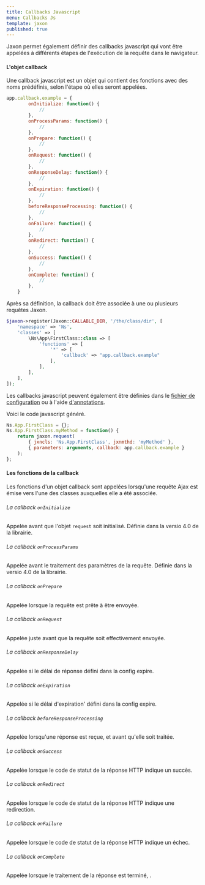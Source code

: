 ```yaml
---
title: Callbacks Javascript
menu: Callbacks Js
template: jaxon
published: true
---
```


Jaxon permet également définir des callbacks javascript qui vont être appelées à différents étapes de l'exécution de la requête dans le navigateur.

#### L'objet callback

Une callback javascript est un objet qui contient des fonctions avec des noms prédéfinis, selon l'étape où elles seront appelées.

```javascript
app.callback.example = {
        onInitialize: function() {
            //
        },
        onProcessParams: function() {
            //
        },
        onPrepare: function() {
            //
        },
        onRequest: function() {
            //
        },
        onResponseDelay: function() {
            //
        },
        onExpiration: function() {
            //
        },
        beforeResponseProcessing: function() {
            //
        },
        onFailure: function() {
            //
        },
        onRedirect: function() {
            //
        },
        onSuccess: function() {
            //
        },
        onComplete: function() {
            //
        },
    }
```

Après sa définition, la callback doit être associée à une ou plusieurs requêtes Jaxon.

```php
$jaxon->register(Jaxon::CALLABLE_DIR, '/the/class/dir', [
    'namespace' => 'Ns',
    'classes' => [
        \Ns\App\FirstClass::class => [
            'functions' => [
                '*' => [
                    'callback' => "app.callback.example"
                ],
            ],
        ],
    ],
]);
```

Les callbacks javascript peuvent également être définies dans le [fichier de configuration](../../features/bootstrap/) ou à l'aide [d'annotations](../../annotations/callbacks/).

Voici le code javascript généré.

```js
Ns.App.FirstClass = {};
Ns.App.FirstClass.myMethod = function() {
    return jaxon.request(
        { jxncls: 'Ns.App.FirstClass', jxnmthd: 'myMethod' },
        { parameters: arguments, callback: app.callback.example }
    );
};
```

#### Les fonctions de la callback

Les fonctions d'un objet callback sont appelées lorsqu'une requête Ajax est émise vers l'une des classes auxquelles elle a été associée.

###### La callback `onInitialize`

Appelée avant que l'objet `request` soit initialisé.
Définie dans la versio 4.0 de la librairie.

###### La callback `onProcessParams`

Appelée avant le traitement des paramètres de la requête.
Définie dans la versio 4.0 de la librairie.

###### La callback `onPrepare`

Appelée lorsque la requête est prête à être envoyée.

###### La callback `onRequest`

Appelée juste avant que la requête soit effectivement envoyée.

###### La callback `onResponseDelay`

Appelée si le délai de réponse défini dans la config expire.

###### La callback `onExpiration`

Appelée si le délai d'expiration' défini dans la config expire.

###### La callback `beforeResponseProcessing`

Appelée lorsqu'une réponse est reçue, et avant qu'elle soit traitée.

###### La callback `onSuccess`

Appelée lorsque le code de statut de la réponse HTTP indique un succès.

###### La callback `onRedirect`

Appelée lorsque le code de statut de la réponse HTTP indique une redirection.

###### La callback `onFailure`

Appelée lorsque le code de statut de la réponse HTTP indique un échec.

###### La callback `onComplete`

Appelée lorsque le traitement de la réponse est terminé, .
